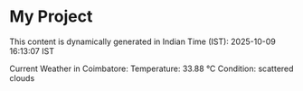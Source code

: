 # My Project

This content is dynamically generated in Indian Time (IST): 2025-10-09 16:13:07 IST


Current Weather in Coimbatore:
Temperature: 33.88 °C
Condition: scattered clouds
